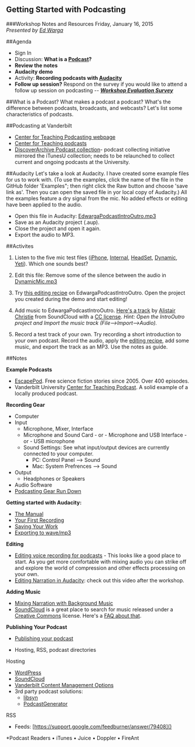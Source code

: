 ## Getting Started with Podcasting ##

###Workshop Notes and Resources
Friday, January 16, 2015  
*Presented by [Ed Warga](mailto:ed.warga@vanderbilt.edu)*

##Agenda  
* Sign In
* Discussion: **What is a [Podcast](http://en.wikipedia.org/wiki/Podcast)?**
* **Review the notes**
* **Audacity demo**
* Activity: **Recording podcasts with [Audacity](http://audacity.sourceforge.net/)**
* **Follow up session?** Respond on the survey if you would like to attend a follow up session on podcasting -- ***[Workshop Evaluation Survey](https://redcap.vanderbilt.edu/surveys/?s=XK87WNFLCP)***

##What is a Podcast?
What makes a podcast a podcast? What's the difference between podcasts, broadcasts, and webcasts? Let's list some characteristics of podcasts.

##Podcasting at Vanderbilt

* [Center for Teaching Podcasting webpage](http://cft.vanderbilt.edu/guides-sub-pages/podcasting/)
* [Center for Teaching podcasts](http://cft.vanderbilt.edu/blog/podcasts/)
* [DiscoverArchive Podcast collection](http://discoverarchive.vanderbilt.edu/handle/1803/143)- podcast collecting initiative mirrored the iTunesU collection; needs to be relaunched to collect current and ongoing podcasts at the University.

##Audacity
Let's take a look at Audacity. I have created some example files for us to work with. (To use the examples, click the name of the file in the GitHub folder 'Examples"; then right click the Raw button and choose 'save link as'. Then you can open the saved file in yor local copy of Audacity.) All the examples feature a dry signal from the mic. No added effects or editing have been applied to the audio.

* Open this file in Audacity: [EdwargaPodcastIntroOutro.mp3](https://drive.google.com/file/d/0B5qrNoxFaFhueTdzQmlmMEItb2s/view?usp=sharing)
* Save as an Audacity project (.aup). 
* Close the project and open it again. 
* Export the audio to MP3.

##Activites
1. Listen to the five mic test files ([iPhone](https://drive.google.com/file/d/0B5qrNoxFaFhuLUdXVUJlQ2pXd00/view?usp=sharing), [Internal](https://drive.google.com/file/d/0B5qrNoxFaFhubzFSR1BGR3VQWEU/view?usp=sharing), [HeadSet](https://drive.google.com/file/d/0B5qrNoxFaFhuMXhFa0Q5d1MwRkU/view?usp=sharing), [Dynamic](https://drive.google.com/file/d/0B5qrNoxFaFhuTExhcFpYRkxtSm8/view?usp=sharing), [Yeti](https://drive.google.com/file/d/0B5qrNoxFaFhuXzh3MndYQjVrNW8/view?usp=sharing)). Which one sounds best?

4. Edit this file: Remove some of the silence between the audio in [DynamicMic.mp3](https://drive.google.com/file/d/0B5qrNoxFaFhuTExhcFpYRkxtSm8/view?usp=sharing)

2. Try [this editing recipe](http://www.buzzsprout.com/blog/2014/05/02/how-to-get-the-best-sounding-audio-for-your-podcast) on EdwargaPodcastIntroOutro. Open the project you created during the demo and start editing!

3. Add music to EdwargaPodcastIntroOutro. [Here's a track](https://drive.google.com/file/d/0B5qrNoxFaFhuUHZzRXJCUUwtWms/view?usp=sharing) by [Alistair Christie](https://soundcloud.com/alistairchristie) from SoundCloud with a [CC license](http://creativecommons.org/licenses/by-nc-sa/3.0/). *Hint: Open the IntroOutro project and Import the music track (File-->Import-->Audio).*

5. Record a test track of your own. Try recording a short introduction to your own podcast. Record the audio, apply the [editing recipe](http://www.buzzsprout.com/blog/2014/05/02/how-to-get-the-best-sounding-audio-for-your-podcast), add some music, and export the track as an MP3. Use the notes as guide.

##Notes

**Example Podcasts**

* [EscapePod](http://escapepod.org/). Free science fiction stories since 2005. Over 400 episodes.
* Vanderbilt University [Center for Teaching Podcast](http://cft.vanderbilt.edu/blog/podcasts/). A solid example of a locally produced podcast.

**Recording Gear**  

* Computer
* Input
  * Microphone, Mixer, Interface
  * Microphone and Sound Card - or - Microphone and USB Interface - or - USB microphone
  * Sound Settings: See what input/output devices are currently connected to your computer.
      * PC: Control Panel --> Sound
      * Mac: System Prefrences --> Sound  
* Output
  * Headphones or Speakers
* Audio Software
* [Podcasting Gear Run Down](http://music.tutsplus.com/articles/the-complete-list-of-audio-gear-youll-need-for-your-podcast--audio-20527)


**Getting started with Audacity:**

* [The Manual](http://manual.audacityteam.org/o/index.html) 
* [Your First Recording](http://manual.audacityteam.org/o/man/tutorial_your_first_recording.html)
* [Saving Your Work](http://manual.audacityteam.org/o/man/audacity_projects.html)
* [Exporting to wave/mp3](http://manual.audacityteam.org/o/man/file_menu.html#Export...)   
 

**Editing**

* [Editing voice recording for podcasts](http://www.buzzsprout.com/blog/2014/05/02/how-to-get-the-best-sounding-audio-for-your-podcast) - This looks like a good place to start. As you get more comfortable with mixing audio you can strike off and explore the world of compression and other effects processing on your own.
* [Editing Narration in Audacity](http://blogs.techsmith.com/tips-how-tos/editing-narration-in-audacity-tutorial/): check out this video after the workshop.


**Adding Music**

* [Mixing Narration with Background Music](http://manual.audacityteam.org/o/man/tutorial_mixing_a_narration_with_background_music.html)
* [SoundCloud](https://soundcloud.com) is a great place to search for music released under a [Creative Commons](http://creativecommons.org/about) license. Here's a [FAQ about that](http://help.soundcloud.com/customer/portal/articles/243852).


**Publishing Your Podcast**


* [Publishing your podcast](http://wiki.audacityteam.org/wiki/How_to_publish_a_Podcast)

* Hosting, RSS, podcast directories

Hosting
* [WordPress](http://codex.wordpress.org/Podcasting)
* [SoundCloud](http://help.soundcloud.com/customer/portal/articles/1209292-can-i-podcast-with-soundcloud-)
* [Vanderbilt Content Management Options](http://web.vanderbilt.edu/resources/cms-options/)
* 3rd party podcast solutions: 
  * [libsyn](http://www.libsyn.com/plans-pricing/)
  * [PodcastGenerator](http://podcastgen.sourceforge.net/)

RSS
* Feeds: [https://support.google.com/feedburner/answer/79408]()

*Podcast Readers
	•	iTunes
	•	Juice
	•	Doppler
	•	FireAnt
